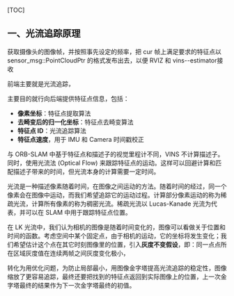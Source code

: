 [TOC]

## 一、光流追踪原理

获取摄像头的图像帧，并按照事先设定的频率，把 cur 帧上满足要求的特征点以sensor_msg::PointCloudPtr 的格式发布出去，以便 RVIZ 和 vins--estimator接收

前端主要就是光流追踪，

主要目的就行向后端提供特征点信息，包括：

* **像素坐标**：特征点提取算法
* **去畸变后的归一化坐标**：特征点去畸变算法
* **特征点 ID**：光流追踪算法
* **特征点速度**，用于 IMU 和 Camera 时间戳校正

与 ORB-SLAM 中基于特征点和描述子的视觉里程计不同，VINS 不计算描述子。同时，使用光流法 (Optical Flow) 来跟踪特征点的运动。这样可以回避计算和匹配描述子带来的时间，但光流本身的计算需要一定时间。



光流是一种描述像素随着时间，在图像之间运动的方法。随着时间的经过，同一个像素会在图像中运动，而我们希望追踪它的运动过程。计算部分像素运动的称为稀疏光流，计算所有像素的称为稠密光流。稀疏光流以 Lucas-Kanade 光流为代表，并可以在 SLAM 中用于跟踪特征点位置。

在 LK 光流中，我们认为相机的图像是随着时间变化的，图像可以看做关于位置和时间的函数。考虑空间中某个固定点，由于相机的运动，它的坐标将发生变化；我们希望估计这个点在其它时刻图像里的位置，引入**灰度不变假设**，即：同一点点所在区域灰度值在连续两帧之间灰度变化极小，









转化为用优化问题，为防止局部最小，用图像金字塔提高光流追踪的稳定性，图像缩放了更容易追踪，最终还要把找到的特征点返回到实际图像上的位置，上一次金字塔最终的结果作为下一次金字塔最终的初值。

























